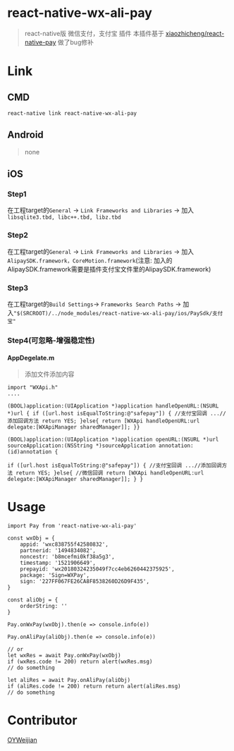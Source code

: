 # react-native-wx-ali-pay
> react-native版 微信支付，支付宝 插件
> 本插件基于 [xiaozhicheng/react-native-pay](https://github.com/xiaozhicheng/react-native-pay) 做了bug修补

# Link

## CMD
```
react-native link react-native-wx-ali-pay
```

##  Android
>none

## iOS
### Step1
在工程target的```General``` -> ```Link Frameworks and Libraries``` -> 加入```libsqlite3.tbd, libc++.tbd, libz.tbd```

### Step2
在工程target的```General``` -> ```Link Frameworks and Libraries``` -> 加入```AlipaySDK.framework，CoreMotion.framework```(注意: 加入的AlipaySDK.framework需要是插件支付宝文件里的AlipaySDK.framework)

### Step3
在工程target的```Build Settings```-> ```Frameworks Search Paths``` -> 加入```"$(SRCROOT)/../node_modules/react-native-wx-ali-pay/ios/PaySdk/支付宝"```

### Step4(可忽略-增强稳定性)
#### AppDegelate.m
>添加文件添加内容
```
import "WXApi.h"
....

(BOOL)application:(UIApplication *)application handleOpenURL:(NSURL *)url { if ([url.host isEqualToString:@"safepay"]) { //支付宝回调 ...//添加回调方法 return YES; }else{ return [WXApi handleOpenURL:url delegate:[WXApiManager sharedManager]]; }}

(BOOL)application:(UIApplication *)application openURL:(NSURL *)url sourceApplication:(NSString *)sourceApplication annotation:(id)annotation {

if ([url.host isEqualToString:@"safepay"]) { //支付宝回调 ...//添加回调方法 return YES; }else{ //微信回调 return [WXApi handleOpenURL:url delegate:[WXApiManager sharedManager]]; } }
```

# Usage
```
import Pay from 'react-native-wx-ali-pay'

const wxObj = {
	appid: 'wxc838755f42580832',
	partnerid: '1494834082',
	noncestr: 'b8mcefmi0kf38a5g3',
	timestamp: '1521906649',
	prepayid: 'wx20180324235049f7cc4eb6260442375925',
	package: 'Sign=WXPay',
	sign: '227FF067FE26CA8F8538260D26D9F435',
}

const aliObj = {
	orderString: ''
}

Pay.onWxPay(wxObj).then(e => console.info(e))

Pay.onAliPay(aliObj).then(e => console.info(e))

// or 
let wxRes = await Pay.onWxPay(wxObj)
if (wxRes.code != 200) return alert(wxRes.msg)
// do something 

let aliRes = await Pay.onAliPay(aliObj)
if (aliRes.code != 200) return return alert(aliRes.msg)
// do something 
```

#  Contributor
[OYWeijian](https://github.com/OYWeijian)
